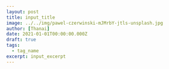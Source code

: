 ```yaml
---
layout: post
title: input_title
image: ../../img/pawel-czerwinski-mJMrbY-jtls-unsplash.jpg
author: [Thanai]
date: 2021-01-01T00:00:00.000Z
draft: true
tags:
  - tag_name
excerpt: input_excerpt
---
```


<!-- prettier-ignore-start -->

<!-- prettier-ignore-end -->
